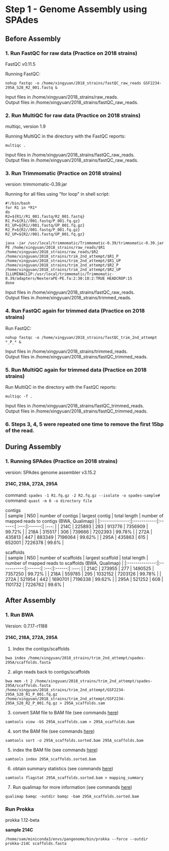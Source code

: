 # Step 1 - Genome Assembly using SPAdes <br>

## Before Assembly
### 1. Run FastQC for raw data (Practice on 2018 strains)
FastQC v0.11.5

Running FastQC: 
```
nohup fastqc -o /home/xingyuan/2018_strains/fastQC_raw_reads GSF2234-295A_S28_R2_001.fastq &
```

Input files in /home/xingyuan/2018_strains/raw_reads. <br>
Output files in /home/xingyuan/2018_strains/fastQC_raw_reads.

### 2. Run MultiQC for raw data (Practice on 2018 strains) 
multiqc, version 1.9

Running MultiQC in the directory with the FastQC reports: 
```
multiqc .
```

Input files in /home/xingyuan/2018_strains/fastQC_raw_reads. <br>
Output files in /home/xingyuan/2018_strains/fastQC_raw_reads.

### 3. Run Trimmomatic (Practice on 2018 strains)
version: trimmomatic-0.39.jar

Running for all files using "for loop" in shell script: <br>
```
#!/bin/bash 
for R1 in *R1* 
do 
R2=${R1//R1_001.fastq/R2_001.fastq} 
R1_P=${R1//001.fastq/P_001.fq.gz} 
R1_UP=${R1//001.fastq/UP_001.fq.gz} 
R2_P=${R2//001.fastq/P_001.fq.gz} 
R2_UP=${R2//001.fastq/UP_001.fq.gz} 

java -jar /usr/local/trimmomatic/Trimmomatic-0.39/trimmomatic-0.39.jar PE /home/xingyuan/2018_strains/raw_reads/$R1 /home/xingyuan/2018_strains/raw_reads/$R2 /home/xingyuan/2018_strains/trim_2nd_attempt/$R1_P /home/xingyuan/2018_strains/trim_2nd_attempt/$R1_UP /home/xingyuan/2018_strains/trim_2nd_attempt/$R2_P /home/xingyuan/2018_strains/trim_2nd_attempt/$R2_UP ILLUMINACLIP:/usr/local/trimmomatic/Trimmomatic-0.39/adapters/NexteraPE-PE.fa:2:30:10:2:TRUE HEADCROP:15 
done
```

Input files in /home/xingyuan/2018_strains/fastQC_raw_reads. <br>
Output files in /home/xingyuan/2018_strains/trimmed_reads.

### 4. Run FastQC again for trimmed data (Practice on 2018 strains)
Run FastQC: 
```
nohup fastqc -o /home/xingyuan/2018_strains/fastQC_trim_2nd_attempt *_P_* &
```

Input files in /home/xingyuan/2018_strains/trimmed_reads. <br>
Output files in /home/xingyuan/2018_strains/fastQC_trimmed_reads.

### 5. Run MultiQC again for trimmed data (Practice on 2018 strains)
Run MultiQC in the directory with the FastQC reports: 
```
multiqc -f . 
```
Input files in /home/xingyuan/2018_strains/fastQC_trimmed_reads. <br>
Output files in /home/xingyuan/2018_strains/fastQC_trimmed_reads.

### 6. Steps 3, 4, 5 were repeated one time to remove the first 15bp of the read.

## During Assembly 
### 1. Running SPAdes (Practice on 2018 strains)
version: SPAdes genome assembler v3.15.2

#### 214C, 218A, 272A, 295A
command: ``spades -1 R1.fq.gz -2 R2.fq.gz --isolate -o spades-sample#`` <br>
command: ``quast -m 0 -o directory file``

contigs  
| sample | N50       | number of contigs |  largest contig | total length | number of mapped reads to contigs (BWA, Qualimap) |
|:--------------:|:-----------:|:------:| :---:|:------:| :---: | 
| 214C   |  225893   |    283            | 913776          |  7356909     | 99.72% |
| 218A   |  315517   |    306            | 739666          |  7202393     | 99.78% |
| 272A   |  435813   |    447            | 883349          |  7196064     | 99.62% |
| 295A   |  435863   |    615            | 652001          |  7226378     | 99.6% |


scaffolds     
| sample | N50       | number of scaffolds |  largest scaffold | total length | number of mapped reads to scaffolds (BWA, Qualimap) |
|:--------------:|:-----------:|:------:| :---:|:------:| :---: | 
| 214C   | 273955    |         277         |      1490525      |    7357250   | 99.72% |
| 218A   | 559785    |         295         |      1032152      |    7203126   | 99.78% |
| 272A   | 521954    |         442         |      1690701      |    7196338   | 99.62% |
| 295A   | 521252    |         608         |      1101732      |    7226762   | 99.6% |


## After Assembly 
### 1. Run BWA
Version: 0.7.17-r1188 

#### 214C, 218A, 272A, 295A
1. Index the contigs/scaffolds
```
bwa index /home/xingyuan/2018_strains/trim_2nd_attempt/spades-295A/scaffolds.fasta     
```
2. align reads back to contigs/scaffolds
```
bwa mem -t 2 /home/xingyuan/2018_strains/trim_2nd_attempt/spades-295A/scaffolds.fasta /home/xingyuan/2018_strains/trim_2nd_attempt/GSF2234-295A_S28_R1_P_001.fq.gz /home/xingyuan/2018_strains/trim_2nd_attempt/GSF2234-295A_S28_R2_P_001.fq.gz > 295A_scaffolds.sam 
```
3. convert SAM file to BAM file (see commands [here](http://www.htslib.org/doc/samtools-view.html))
```
samtools view -bS 295A_scaffolds.sam > 295A_scaffolds.bam 
```
4. sort the BAM file (see commands [here](http://www.htslib.org/doc/samtools-sort.html))
```
samtools sort -o 295A_scaffolds.sorted.bam 295A_scaffolds.bam 
```
5. index the BAM file (see commands [here](http://www.htslib.org/doc/samtools-index.html))
```
samtools index 295A_scaffolds.sorted.bam 
```
6. obtain summary statistics (see commands [here](http://www.htslib.org/doc/samtools-flagstat.html))
```
samtools flagstat 295A_scaffolds.sorted.bam > mapping_summary 
```
7. Run qualimap for more information (see commands [here](http://qualimap.conesalab.org/doc_html/analysis.html))
```
qualimap bamqc -outdir bamqc -bam 295A_scaffolds.sorted.bam 
```

### Run Prokka 
prokka 1.12-beta

**sample 214C**
```
/home/sam/miniconda3/envs/pangenome/bin/prokka --force --outdir prokka-214C scaffolds.fasta
```
